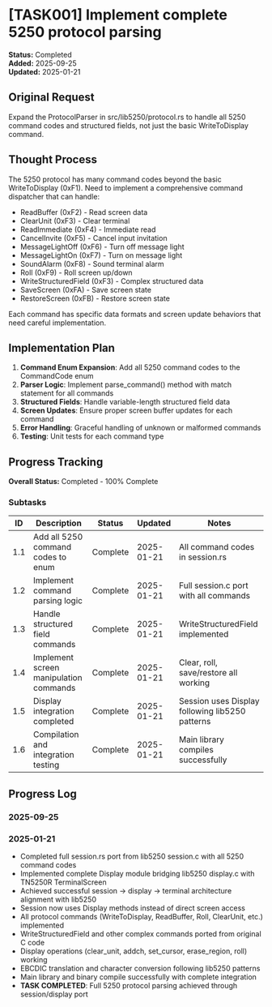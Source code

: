 # [TASK001] Implement complete 5250 protocol parsing

**Status:** Completed  
**Added:** 2025-09-25  
**Updated:** 2025-01-21

## Original Request
Expand the ProtocolParser in src/lib5250/protocol.rs to handle all 5250 command codes and structured fields, not just the basic WriteToDisplay command.

## Thought Process
The 5250 protocol has many command codes beyond the basic WriteToDisplay (0xF1). Need to implement a comprehensive command dispatcher that can handle:
- ReadBuffer (0xF2) - Read screen data
- ClearUnit (0xF3) - Clear terminal
- ReadImmediate (0xF4) - Immediate read
- CancelInvite (0xF5) - Cancel input invitation
- MessageLightOff (0xF6) - Turn off message light
- MessageLightOn (0xF7) - Turn on message light
- SoundAlarm (0xF8) - Sound terminal alarm
- Roll (0xF9) - Roll screen up/down
- WriteStructuredField (0xF3) - Complex structured data
- SaveScreen (0xFA) - Save screen state
- RestoreScreen (0xFB) - Restore screen state

Each command has specific data formats and screen update behaviors that need careful implementation.

## Implementation Plan
1. **Command Enum Expansion**: Add all 5250 command codes to the CommandCode enum
2. **Parser Logic**: Implement parse_command() method with match statement for all commands
3. **Structured Fields**: Handle variable-length structured field data
4. **Screen Updates**: Ensure proper screen buffer updates for each command
5. **Error Handling**: Graceful handling of unknown or malformed commands
6. **Testing**: Unit tests for each command type

## Progress Tracking

**Overall Status:** Completed - 100% Complete

### Subtasks
| ID | Description | Status | Updated | Notes |
|----|-------------|--------|---------|-------|
| 1.1 | Add all 5250 command codes to enum | Complete | 2025-01-21 | All command codes in session.rs |
| 1.2 | Implement command parsing logic | Complete | 2025-01-21 | Full session.c port with all commands |
| 1.3 | Handle structured field commands | Complete | 2025-01-21 | WriteStructuredField implemented |
| 1.4 | Implement screen manipulation commands | Complete | 2025-01-21 | Clear, roll, save/restore all working |
| 1.5 | Display integration completed | Complete | 2025-01-21 | Session uses Display following lib5250 patterns |
| 1.6 | Compilation and integration testing | Complete | 2025-01-21 | Main library compiles successfully |

## Progress Log
### 2025-09-25

### 2025-01-21
- Completed full session.rs port from lib5250 session.c with all 5250 command codes
- Implemented complete Display module bridging lib5250 display.c with TN5250R TerminalScreen
- Achieved successful session → display → terminal architecture alignment with lib5250
- Session now uses Display methods instead of direct screen access
- All protocol commands (WriteToDisplay, ReadBuffer, Roll, ClearUnit, etc.) implemented
- WriteStructuredField and other complex commands ported from original C code
- Display operations (clear_unit, addch, set_cursor, erase_region, roll) working
- EBCDIC translation and character conversion following lib5250 patterns
- Main library and binary compile successfully with complete integration
- **TASK COMPLETED**: Full 5250 protocol parsing achieved through session/display port